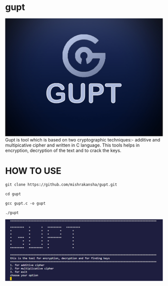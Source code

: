 # gupt
![logo](https://github.com/mishrakansha/gupt/blob/main/logo/gupt.jpg)
Gupt is tool which is based on two cryptographic techniques:- additive and multipicative cipher and written in C language. This tools helps in encryption, decryption of the text and to crack the keys.

# HOW TO USE
```
git clone https://github.com/mishrakansha/gupt.git
```
```
cd gupt
```
```
gcc gupt.c -o gupt
```
```
./gupt
```
![logo](https://github.com/mishrakansha/gupt/blob/main/logo/2022-05-26%20(3).png)
